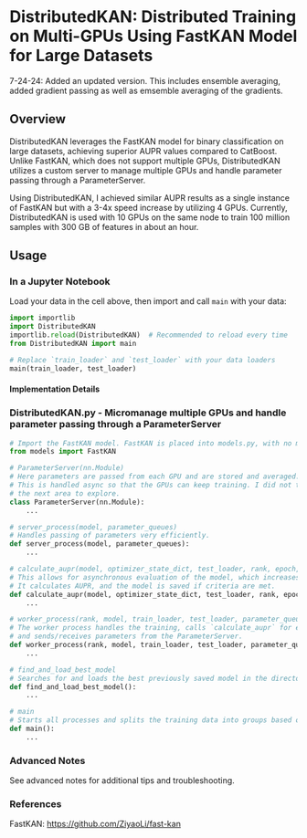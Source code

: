 # DistributedKAN: Distributed Training on Multi-GPUs Using FastKAN Model for Large Datasets

7-24-24: Added an updated version. This includes ensemble averaging, added gradient passing as well as emsemble averaging of the gradients.

## Overview
DistributedKAN leverages the FastKAN model for binary classification on large datasets, achieving superior AUPR values compared to CatBoost. Unlike FastKAN, which does not support multiple GPUs, DistributedKAN utilizes a custom server to manage multiple GPUs and handle parameter passing through a ParameterServer.

Using DistributedKAN, I achieved similar AUPR results as a single instance of FastKAN but with a 3-4x speed increase by utilizing 4 GPUs. Currently, DistributedKAN is used with 10 GPUs on the same node to train 100 million samples with 300 GB of features in about an hour.

## Usage

### In a Jupyter Notebook
Load your data in the cell above, then import and call `main` with your data:

```python
import importlib
import DistributedKAN
importlib.reload(DistributedKAN)  # Recommended to reload every time
from DistributedKAN import main

# Replace `train_loader` and `test_loader` with your data loaders
main(train_loader, test_loader)
```

#### Implementation Details

### DistributedKAN.py - Micromanage multiple GPUs and handle parameter passing through a ParameterServer

```python
# Import the FastKAN model. FastKAN is placed into models.py, with no modifications
from models import FastKAN  
```

```python
# ParameterServer(nn.Module)
# Here parameters are passed from each GPU and are stored and averaged. This allows learning to occur simultaneously between each GPU.
# This is handled async so that the GPUs can keep training. I did not try any approaches involving the gradients, so this would be
# the next area to explore.
class ParameterServer(nn.Module):
    ...
```

```python
# server_process(model, parameter_queues)
# Handles passing of parameters very efficiently.
def server_process(model, parameter_queues):
    ...
```

```python
# calculate_aupr(model, optimizer_state_dict, test_loader, rank, epoch, avg_epoch_loss, epoch_start_time)
# This allows for asynchronous evaluation of the model, which increases the speed of training.
# It calculates AUPR, and the model is saved if criteria are met.
def calculate_aupr(model, optimizer_state_dict, test_loader, rank, epoch, avg_epoch_loss, epoch_start_time):
    ...
```

```python
# worker_process(rank, model, train_loader, test_loader, parameter_queue, device)
# The worker process handles the training, calls `calculate_aupr` for evaluation,
# and sends/receives parameters from the ParameterServer.
def worker_process(rank, model, train_loader, test_loader, parameter_queue, device):
    ...
```

```python
# find_and_load_best_model
# Searches for and loads the best previously saved model in the directory.
def find_and_load_best_model():
    ...
```

```python
# main
# Starts all processes and splits the training data into groups based on the number of available GPUs.
def main():
    ...
```
### Advanced Notes
See advanced notes for additional tips and troubleshooting.

### References
FastKAN: https://github.com/ZiyaoLi/fast-kan
